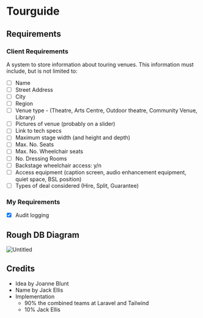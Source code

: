 # Tourguide

## Requirements


### Client Requirements

A system to store information about touring venues.
This information must include, but is not limited to:

- [ ] Name
- [ ] Street Address
- [ ] City
- [ ] Region
- [ ] Venue type - (Theatre, Arts Centre, Outdoor theatre, Community Venue, Library)
- [ ] Pictures of venue (probably on a slider)
- [ ] Link to tech specs
- [ ] Maximum stage width (and height and depth)
- [ ] Max. No. Seats
- [ ] Max. No. Wheelchair seats
- [ ] No. Dressing Rooms
- [ ] Backstage wheelchair access: y/n
- [ ] Access equipment (caption screen, audio enhancement equipment, quiet space, BSL position)
- [ ] Types of deal considered (Hire, Split, Guarantee)

### My Requirements

- [x] Audit logging


## Rough DB Diagram

![Untitled](https://user-images.githubusercontent.com/6438175/234537777-9c4efe03-3d4d-4f12-a944-19423fde9e7d.png)

## Credits

- Idea by Joanne Blunt
- Name by Jack Ellis
- Implementation
    - 90% the combined teams at Laravel and Tailwind
    - 10% Jack Ellis